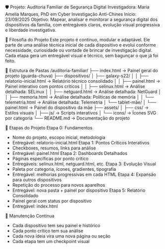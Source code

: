 🛡️ Projeto: Auditoria Familiar de Segurança Digital
Investigadora: Maria Amelia Marques, PhD em Cyber Investigação Anti-Chines
Início: 23/09/2025
Objetivo: Mapear, analisar e monitorar a segurança digital dos dispositivos da família, com entregáveis claros, evolução visual progressiva e liberdade investigativa.

🎯 Filosofia do Projeto
Este projeto é contínuo, modular e adaptável. Ele parte de uma análise técnica inicial de cada dispositivo e evolui conforme necessidade, curiosidade ou vontade de brincar de investigação digital. Cada etapa gera um entregável visual e técnico, sem bagunçar o que já foi feito.

🧱 Estrutura de Pastas
/auditoria-familiar/
├── index.html → Painel geral do projeto (guarda-chuva)
├── dispositivos/
│   ├── galaxy-s22/
│   │   ├── relatorio-inicial.html → Relatório técnico consolidado
│   │   ├── painel.html → Painel interativo com pontos críticos
│   │   ├── selinux.html → Análise detalhada: SELinux
│   │   ├── netguard.html → Análise detalhada: NetGuard
│   │   ├── memoria.html → Análise detalhada: Políticas de memória
│   │   └── telemetria.html → Análise detalhada: Telemetria
│   └── tablet-mãe/
│       └── painel.html → Painel do dispositivo da mãe
├── assets/
│   ├── css/ → Estilos visuais
│   ├── js/ → Scripts interativos
│   └── icons/ → Ícones SVG por categoria
└── README.md → Documentação do projeto

🧭 Etapas do Projeto
Etapa 0: Fundamentos
- Nome do projeto, escopo inicial, metodologia
- Entregável: relatorio-inicial.html
Etapa 1: Pontos Críticos Interativos
- Checkboxes, resumos, links para análise
- Entregável: painel.html
Etapa 2: Dashboards Detalhados
- Páginas específicas por ponto crítico
- Entregáveis: selinux.html, netguard.html, etc.
Etapa 3: Evolução Visual
- Paleta por categoria, ícones, gradientes, tipografia
- Entregável: melhorias progressivas em cada HTML
Etapa 4: Expansão para outros dispositivos
- Repetição do processo para novos aparelhos
- Entregável: nova pasta + painel por dispositivo
Etapa 5: Relatório Consolidado
- Painel geral com status por dispositivo
- Entregável: index.html

🔁 Manutenção Contínua
- Cada dispositivo tem seu painel e histórico
- Cada ponto crítico tem sua análise
- Cada nova ideia vira uma nova página ou seção
- Cada etapa tem um checkpoint visual
